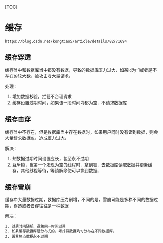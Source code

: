 [TOC]

# 缓存

`https://blog.csdn.net/kongtiao5/article/details/82771694`

## 缓存穿透

缓存当中和数据库当中都没有数据，导致的数据库压力过大，如某id为-1或者是不存在的较大数，被攻击者大量请求，

处理：

1. 增加数据校验，拦截不合理请求
2. 缓存设置过期时间，如果该一段时间内都为空，不请求数据库

## 缓存击穿

缓存当中不存在，但是数据库当中存在数据时，如果用户同时没有读到数据，则会大量请求数据库，造成压力过大，

解决：

1. 热数据过期时间设置应长，甚至永不过期
2. 互斥锁，当第一个发现为空的线程时，拿到锁，去数据库读取数据并更新缓存，其他线程等待，等锁解除使可以拿到数据。

## 缓存雪崩

缓存中大量数据过期，数据库压力剧增，不同的是，雪崩可能是多种不同的数据过期，穿透或者击穿往往是一种数据

解决：

 	1. 过期时间随机，避免同一时间过期
 	2. 如果缓存数据库是分布式的，考虑将数据均匀分布在不同数据库，
 	3. 设置热点数据永不过期